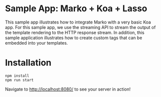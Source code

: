 # Sample App: Marko + Koa + Lasso

This sample app illustrates how to integrate Marko with a very basic Koa app.
For this sample app, we use the streaming API to stream the output of the
template rendering to the HTTP response stream. In addition, this sample
application illustrates how to create custom tags that can be embedded into your
templates.

# Installation

```
npm install
npm run start
```


Navigate to [http://localhost:8080/](http://localhost:8080/) to see your server
in action!
